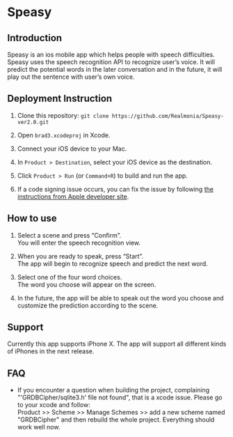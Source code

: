 # Speasy

## Introduction

Speasy is an ios mobile app which helps people with speech difficulties. Speasy uses the speech recognition API to recognize user’s voice. It will predict the potential words in the later conversation and in the future, it will play out the sentence with user’s own voice.

## Deployment Instruction
1. Clone this repository:
`git clone https://github.com/Realmonia/Speasy-ver2.0.git`

2. Open `brad3.xcodeproj` in Xcode.

3. Connect your iOS device to your Mac.

4. In `Product > Destination`, select your iOS device as the destination.

5. Click `Product > Run` (or `Command+R`) to build and run the app.

6. If a code signing issue occurs, you can fix the issue by following [the instructions from Apple developer site](https://developer.apple.com/library/content/documentation/IDEs/Conceptual/AppDistributionGuide/ConfiguringYourApp/ConfiguringYourApp.html#//apple_ref/doc/uid/TP40012582-CH28-SW7 "configuring-your-app guide").

## How to use
1. Select a scene and press “Confirm”.  
You will enter the speech recognition view. 

2. When you are ready to speak, press “Start”.  
The app will begin to recognize speech and predict the next word. 

3. Select one of the four word choices.  
The word you choose will appear on the screen. 

4. In the future, the app will be able to speak out the word you choose and customize the prediction according to the scene.

## Support
Currently this app supports iPhone X. The app will support all different kinds of iPhones in the next release.

## FAQ
* If you encounter a question when building the project, complaining "'GRDBCipher/sqlite3.h' file not found", that is a xcode issue. Please go to your xcode and follow: <br>
Product >> Scheme >> Manage Schemes >> add a new scheme named "GRDBCipher" and then rebuild the whole project. Everything should work well now.
